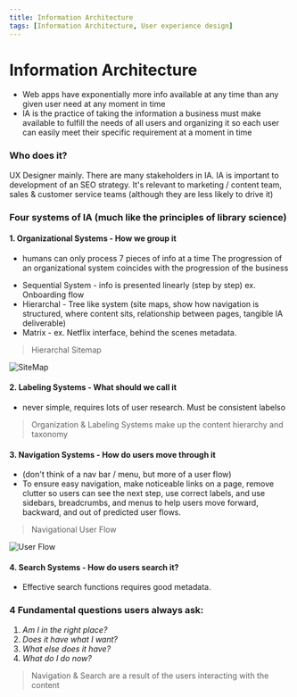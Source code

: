 ```yaml
---
title: Information Architecture
tags: [Information Architecture, User experience design]
---
```


# Information Architecture
* Web apps have exponentially more info available at any time than any given user need at any moment in time
* IA is the practice of taking the information a business must make available to fulfill the needs of all users and organizing it so each user can easily meet their specific requirement at a moment in time

### Who does it?
UX Designer mainly. There are many stakeholders in IA. IA is important to development of an SEO strategy. It's relevant to marketing / content team, sales & customer service teams (although they are less likely to drive it)

### Four systems of IA (much like the principles of library science)

#### 1. Organizational Systems - How we group it
  - humans can only process 7 pieces of info at a time
  The progression of an organizational system coincides with the progression of the business 
  * Sequential System - info is presented linearly (step by step) ex. Onboarding flow
  * Hierarchal - Tree like system (site maps, show how navigation is structured, where content sits, relationship between pages, tangible IA deliverable)
  * Matrix - ex. Netflix interface, behind the scenes metadata. 

  > Hierarchal Sitemap

  ![SiteMap](https://ga-instruction.s3.amazonaws.com/json/UXC/assets/unit-3/sitemap_facebook.svg)

#### 2. Labeling Systems - What should we call it
  - never simple, requires lots of user research. Must be consistent labelso

> Organization & Labeling Systems make up the content hierarchy and taxonomy

#### 3. Navigation Systems - How do users move through it
  - (don't think of a nav bar / menu, but more of a user flow)
  - To ensure easy navigation, make noticeable links on a page, remove clutter so users can see the next step, use correct labels, and use sidebars, breadcrumbs, and menus to help users move forward, backward, and out of predicted user flows.

> Navigational User Flow

![User Flow](https://ga-instruction.s3.amazonaws.com/json/UXC/assets/unit-3/11-User-Flow.svg)
#### 4. Search Systems - How do users search it?
- Effective search functions requires good metadata. 

### 4 Fundamental questions users always ask:
1. *Am I in the right place?*
2. *Does it have what I want?*
3. *What else does it have?*
4. *What do I do now?*

> Navigation & Search are a result of the users interacting with the content
